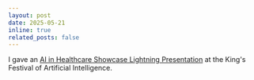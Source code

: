 ```yaml
---
layout: post
date: 2025-05-21
inline: true
related_posts: false
---
```


I gave an [AI in Healthcare Showcase Lightning Presentation](https://www.kcl.ac.uk/events/ai-in-healthcare-showcase-lightning-presentations) at the King's Festival of Artificial Intelligence.
